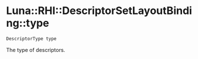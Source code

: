 # Luna::RHI::DescriptorSetLayoutBinding::type

```c++
DescriptorType type
```

The type of descriptors. 

